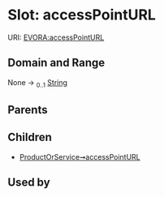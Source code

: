 
# Slot: accessPointURL



URI: [EVORA:accessPointURL](https://evora-project.eu/accessPointURL)


## Domain and Range

None &#8594;  <sub>0..1</sub> [String](types/String.md)

## Parents


## Children

 *  [ProductOrService➞accessPointURL](ProductOrService_accessPointURL.md)

## Used by

